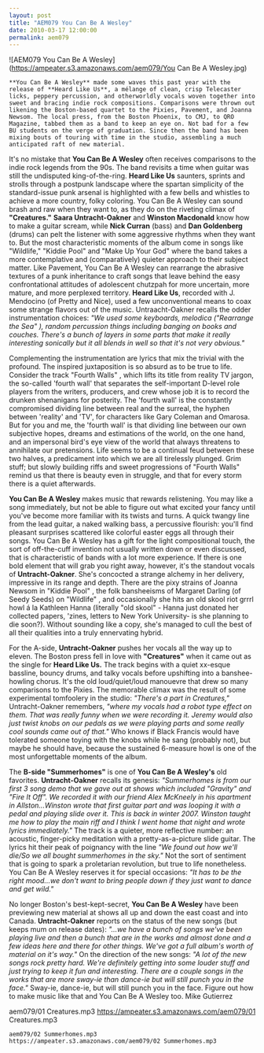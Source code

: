 ```yaml
---
layout: post
title: "AEM079 You Can Be A Wesley"
date: 2010-03-17 12:00:00
permalink: aem079
---
```

![AEM079 You Can Be A Wesley](https://ampeater.s3.amazonaws.com/aem079/You Can Be A Wesley.jpg)

    **You Can Be A Wesley** made some waves this past year with the release of **Heard Like Us**, a mélange of clean, crisp Telecaster licks, peppery percussion, and otherworldly vocals woven together into sweet and bracing indie rock compositions. Comparisons were thrown out likening the Boston-based quartet to the Pixies, Pavement, and Joanna Newsom. The local press, from the Boston Phoenix, to CMJ, to QRO Magazine, tabbed them as a band to keep an eye on. Not bad for a few BU students on the verge of graduation. Since then the band has been mixing bouts of touring with time in the studio, assembling a much anticipated raft of new material.

It's no mistake that **You Can Be A Wesley** often receives comparisons to the indie rock legends from the 90s. The band revisits a time when guitar was still the undisputed king-of-the-ring. **Heard Like Us**  saunters, sprints and strolls through a postpunk landscape where the spartan simplicity of the standard-issue punk arsenal is highlighted with a few bells and whistles to achieve a more country, folky coloring. You Can Be A Wesley can sound brash and raw when they want to, as they do on the riveting climax of **"Creatures."** **Saara Untracht-Oakner** and **Winston Macdonald** know how to make a guitar scream, while **Nick Curran** (bass) and **Dan Goldenberg** (drums) can pelt the listener with some aggressive rhythms when they want to. But the most characteristic moments of the album come in songs like "Wildlife," "Kiddie Pool" and "Make Up Your God" where the band takes a more contemplative and (comparatively) quieter approach to their subject matter. Like Pavement, You Can Be A Wesley can rearrange the abrasive textures of a punk inheritance to craft songs that leave behind the easy confrontational attitudes of adolescent chutzpah for more uncertain, more mature, and more perplexed territory. **Heard Like Us**, recorded with J. Mendocino (of Pretty and Nice), used a few unconventional means to coax some strange flavors out of the music. Untraacht-Oakner recalls the odder instrumentation choices: _"We used some keyboards, melodica ("Rearrange the Sea" ), random percussion things including banging on books and couches. There's a bunch of layers in some parts that make it really interesting sonically but it all blends in well so that it's not very obvious."_

Complementing the instrumentation are lyrics that mix the trivial with the profound. The inspired juxtaposition is so absurd as to be true to life. Consider the track "Fourth Walls" , which lifts its title from reality TV jargon, the so-called 'fourth wall' that separates the self-important D-level role players from the writers, producers, and crew whose job it is to record the drunken shenanigans for posterity. The 'fourth wall' is the constantly compromised dividing line between real and the surreal, the hyphen between 'reality' and 'TV', for characters like Gary Coleman and Omarosa. But for you and me, the 'fourth wall' is that dividing line between our own subjective hopes, dreams and estimations of the world, on the one hand, and an impersonal bird's eye view of the world that always threatens to annihilate our pretensions. Life seems to be a continual feud between these two halves, a predicament into which we are all tirelessly plunged. Grim stuff; but slowly building riffs and sweet progressions of "Fourth Walls" remind us that there is beauty even in struggle, and that for every storm there is a quiet afterwards.

**You Can Be A Wesley** makes music that rewards relistening. You may like a song immediately, but not be able to figure out what excited your fancy until you've become more familiar with its twists and turns. A quick twangy line from the lead guitar, a naked walking bass, a percussive flourish: you'll find pleasant surprises scattered like colorful easter eggs all through their songs. You Can Be A Wesley has a gift for the light compositional touch, the sort of off-the-cuff invention not usually written down or even discussed, that is characteristic of bands with a lot more experience. If there is one bold element that will grab you right away, however, it's the standout vocals of **Untracht-Oakner**. She's concocted a strange alchemy in her delivery, impressive in its range and depth. There are the pixy strains of Joanna Newsom in "Kiddie Pool" , the folk bansheeisms of Margaret Darling (of Seedy Seeds) on "Wildlife" , and occasionally she hits an old skool riot grrrl howl á la Kathleen Hanna (literally "old skool" - Hanna just donated her collected papers, 'zines, letters to New York University- is she planning to die soon?). Without sounding like a copy, she's managed to cull the best of all their qualities into a truly ennervating hybrid.

For the A-side, **Untracht-Oakner** pushes her vocals all the way up to eleven. The Boston press fell in love with **"Creatures"** when it came out as the single for **Heard Like Us.** The track begins with a quiet xx-esque bassline, bouncy drums, and talky vocals before upshifting into a banshee-howling chorus. It's the old loud/quiet/loud manouevre that drew so many comparisons to the Pixies. The memorable climax was the result of some experimental tomfoolery in the studio: _"There's a part in Creatures,"_ Untracht-Oakner remembers, _"where my vocals had a robot type effect on them. That was really funny when we were recording it. Jeremy would also just twist knobs on our pedals as we were playing parts and some really cool sounds came out of that."_ Who knows if Black Francis would have tolerated someone toying with the knobs while he sang (probably not), but maybe he should have, because the sustained 6-measure howl is one of the most unforgettable moments of the album.

The **B-side "Summerhomes"** is one of **You Can Be A Wesley's** old favorites. **Untracht-Oakner** recalls its genesis: _"Summerhomes is from our first 3 song demo that we gave out at shows which included "Gravity" and "Fire It Off". We recorded it with our friend Alex McKneely in his apartment in Allston...Winston wrote that first guitar part and was looping it with a pedal and playing slide over it. This is back in winter 2007. Winston taught me how to play the main riff and I think I went home that night and wrote lyrics immediately."_ The track is a quieter, more reflective number: an acoustic, finger-picky meditation with a pretty-as-a-picture slide guitar. The lyrics hit their peak of poignancy with the line _"We found out how we'll die/So we all bought summerhomes in the sky."_ Not the sort of sentiment that is going to spark a proletarian revolution, but true to life nonetheless. You Can Be A Wesley reserves it for special occasions: _"It has to be the right mood...we don't want to bring people down if they just want to dance and get wild."_

No longer Boston's best-kept-secret, **You Can Be A Wesley** have been previewing new material at shows all up and down the east coast and into Canada. **Untracht-Oakner** reports on the status of the new songs (but keeps mum on release dates): _"...we have a bunch of songs we've been playing live and then a bunch that are in the works and almost done and a few ideas here and there for other things. We've got a full album's worth of material on it's way."_ On the direction of the new songs: _"A lot of the new songs rock pretty hard. We're definitely getting into some louder stuff and just trying to keep it fun and interesting. There are a couple songs in the works that are more sway-ie than dance-ie but will still punch you in the face."_ Sway-ie, dance-ie, but will still punch you in the face. Figure out how to make music like that and You Can Be A Wesley too. Mike Gutierrez
  
  aem079/01 Creatures.mp3
    https://ampeater.s3.amazonaws.com/aem079/01 Creatures.mp3
    
    aem079/02 Summerhomes.mp3
    https://ampeater.s3.amazonaws.com/aem079/02 Summerhomes.mp3
    
    